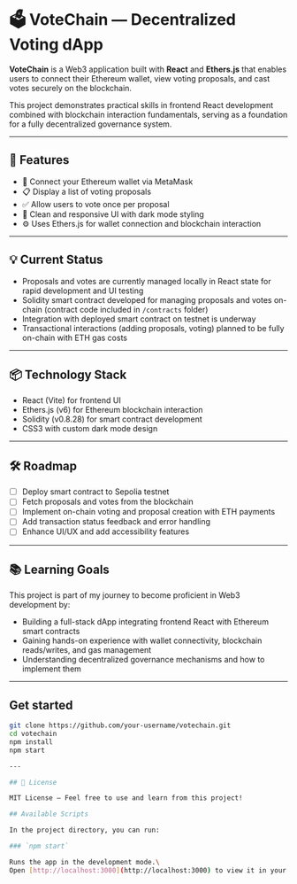 # 🗳️ VoteChain — Decentralized Voting dApp

**VoteChain** is a Web3 application built with **React** and **Ethers.js** that enables users to connect their Ethereum wallet, view voting proposals, and cast votes securely on the blockchain.  

This project demonstrates practical skills in frontend React development combined with blockchain interaction fundamentals, serving as a foundation for a fully decentralized governance system.

---

## 🚀 Features

- 🔐 Connect your Ethereum wallet via MetaMask  
- 📋 Display a list of voting proposals  
- ✅ Allow users to vote once per proposal  
- 🎨 Clean and responsive UI with dark mode styling  
- ⚙️ Uses Ethers.js for wallet connection and blockchain interaction  

---

## 💡 Current Status

- Proposals and votes are currently managed locally in React state for rapid development and UI testing  
- Solidity smart contract developed for managing proposals and votes on-chain (contract code included in `/contracts` folder)  
- Integration with deployed smart contract on testnet is underway  
- Transactional interactions (adding proposals, voting) planned to be fully on-chain with ETH gas costs  

---

## 📦 Technology Stack

- React (Vite) for frontend UI  
- Ethers.js (v6) for Ethereum blockchain interaction  
- Solidity (v0.8.28) for smart contract development  
- CSS3 with custom dark mode design  

---

## 🛠️ Roadmap

- [ ] Deploy smart contract to Sepolia testnet  
- [ ] Fetch proposals and votes from the blockchain  
- [ ] Implement on-chain voting and proposal creation with ETH payments  
- [ ] Add transaction status feedback and error handling  
- [ ] Enhance UI/UX and add accessibility features  

---

## 📚 Learning Goals

This project is part of my journey to become proficient in Web3 development by:  
- Building a full-stack dApp integrating frontend React with Ethereum smart contracts  
- Gaining hands-on experience with wallet connectivity, blockchain reads/writes, and gas management  
- Understanding decentralized governance mechanisms and how to implement them  

---

## Get started

   ```bash
   git clone https://github.com/your-username/votechain.git
   cd votechain
   npm install
   npm start
   
---

## 📝 License

MIT License — Feel free to use and learn from this project!

## Available Scripts

In the project directory, you can run:

### `npm start`

Runs the app in the development mode.\
Open [http://localhost:3000](http://localhost:3000) to view it in your browser.



